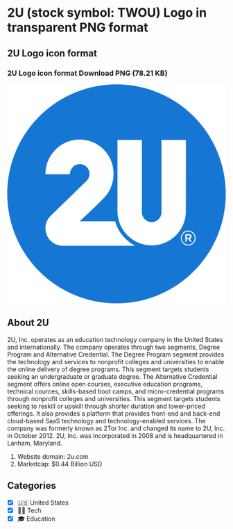 # 2U (stock symbol: TWOU) Logo in transparent PNG format

## 2U Logo icon format

### 2U Logo icon format Download PNG (78.21 KB)

![2U Logo icon format Download PNG (78.21 KB)](/img/orig/TWOU-52c5fb50.png)

## About 2U

2U, Inc. operates as an education technology company in the United States and internationally. The company operates through two segments, Degree Program and Alternative Credential. The Degree Program segment provides the technology and services to nonprofit colleges and universities to enable the online delivery of degree programs. This segment targets students seeking an undergraduate or graduate degree. The Alternative Credential segment offers online open courses, executive education programs, technical cources, skills-based boot camps, and micro-credential programs through nonprofit colleges and universities. This segment targets students seeking to reskill or upskill through shorter duration and lower-priced offerings. It also provides a platform that provides front-end and back-end cloud-based SaaS technology and technology-enabled services. The company was formerly known as 2Tor Inc. and changed its name to 2U, Inc. in October 2012. 2U, Inc. was incorporated in 2008 and is headquartered in Lanham, Maryland.

1. Website domain: 2u.com
2. Marketcap: $0.44 Billion USD


## Categories
- [x] 🇺🇸 United States
- [x] 👩‍💻 Tech
- [x] 🎓 Education
